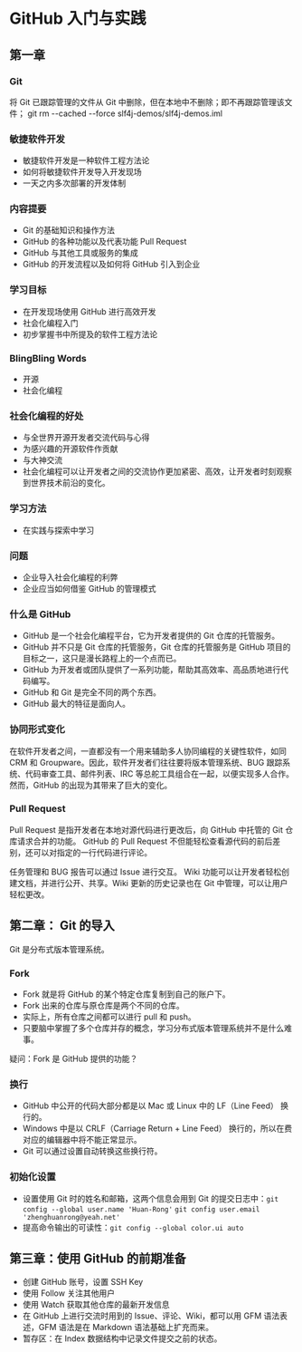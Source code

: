 # GitHub 入门与实践
## 第一章
### Git
将 Git 已跟踪管理的文件从 Git 中删除，但在本地中不删除；即不再跟踪管理该文件；
git rm --cached --force slf4j-demos/slf4j-demos.iml

### 敏捷软件开发
* 敏捷软件开发是一种软件工程方法论
* 如何将敏捷软件开发导入开发现场
* 一天之内多次部署的开发体制

### 内容提要
* Git 的基础知识和操作方法
* GitHub 的各种功能以及代表功能 Pull Request
* GitHub 与其他工具或服务的集成
* GitHub 的开发流程以及如何将 GitHub 引入到企业

### 学习目标
* 在开发现场使用 GitHub 进行高效开发
* 社会化编程入门
* 初步掌握书中所提及的软件工程方法论

### BlingBling Words
* 开源
* 社会化编程

### 社会化编程的好处
* 与全世界开源开发者交流代码与心得
* 为感兴趣的开源软件作贡献
* 与大神交流
* 社会化编程可以让开发者之间的交流协作更加紧密、高效，让开发者时刻观察到世界技术前沿的变化。

### 学习方法
* 在实践与探索中学习

### 问题
* 企业导入社会化编程的利弊
* 企业应当如何借鉴 GitHub 的管理模式

### 什么是 GitHub
* GitHub 是一个社会化编程平台，它为开发者提供的 Git 仓库的托管服务。
* GitHub 并不只是 Git 仓库的托管服务，Git 仓库的托管服务是 GitHub 项目的目标之一，这只是漫长路程上的一个点而已。
* GitHub 为开发者或团队提供了一系列功能，帮助其高效率、高品质地进行代码编写。
* GitHub 和 Git 是完全不同的两个东西。
* GitHub 最大的特征是面向人。

### 协同形式变化
在软件开发者之间，一直都没有一个用来辅助多人协同编程的关键性软件，如同 CRM 和 Groupware。因此，软件开发者们往往要将版本管理系统、BUG 跟踪系统、代码审查工具、邮件列表、IRC 等总舵工具组合在一起，以便实现多人合作。
然而，GitHub 的出现为其带来了巨大的变化。

### Pull Request
Pull Request 是指开发者在本地对源代码进行更改后，向 GitHub 中托管的 Git 仓库请求合并的功能。
GitHub 的 Pull Request 不但能轻松查看源代码的前后差别，还可以对指定的一行代码进行评论。

任务管理和 BUG 报告可以通过 Issue 进行交互。
Wiki 功能可以让开发者轻松创建文档，并进行公开、共享。Wiki 更新的历史记录也在 Git 中管理，可以让用户轻松更改。

## 第二章： Git 的导入
Git 是分布式版本管理系统。   
### Fork
* Fork 就是将 GitHub 的某个特定仓库复制到自己的账户下。
* Fork 出来的仓库与原仓库是两个不同的仓库。
* 实际上，所有仓库之间都可以进行 pull 和 push。
* 只要脑中掌握了多个仓库并存的概念，学习分布式版本管理系统并不是什么难事。

疑问：Fork 是 GitHub 提供的功能？

### 换行
* GitHub 中公开的代码大部分都是以 Mac 或 Linux 中的 LF（Line Feed） 换行的。
* Windows 中是以 CRLF（Carriage Return + Line Feed） 换行的，所以在费对应的编辑器中将不能正常显示。
* Git 可以通过设置自动转换这些换行符。

### 初始化设置
* 设置使用 Git 时的姓名和邮箱，这两个信息会用到 Git 的提交日志中：`git config --global user.name 'Huan-Rong'` `git config user.email 'zhenghuanrong@yeah.net'`
* 提高命令输出的可读性：`git config --global color.ui auto`

## 第三章：使用 GitHub 的前期准备
* 创建 GitHub 账号，设置 SSH Key
* 使用 Follow 关注其他用户
* 使用 Watch 获取其他仓库的最新开发信息
* 在 GitHub 上进行交流时用到的 Issue、评论、Wiki，都可以用 GFM 语法表述，GFM 语法是在 Markdown 语法基础上扩充而来。
* 暂存区：在 Index 数据结构中记录文件提交之前的状态。
